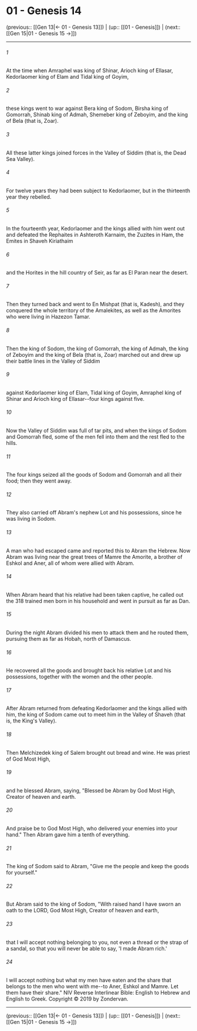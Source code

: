 # 01 - Genesis 14

(previous:: [[Gen 13|← 01 - Genesis 13]]) | (up:: [[01 - Genesis]]) | (next:: [[Gen 15|01 - Genesis 15 →]])

***


###### 1 
At the time when Amraphel was king of Shinar, Arioch king of Ellasar, Kedorlaomer king of Elam and Tidal king of Goyim, 

###### 2 
these kings went to war against Bera king of Sodom, Birsha king of Gomorrah, Shinab king of Admah, Shemeber king of Zeboyim, and the king of Bela (that is, Zoar). 

###### 3 
All these latter kings joined forces in the Valley of Siddim (that is, the Dead Sea Valley). 

###### 4 
For twelve years they had been subject to Kedorlaomer, but in the thirteenth year they rebelled. 

###### 5 
In the fourteenth year, Kedorlaomer and the kings allied with him went out and defeated the Rephaites in Ashteroth Karnaim, the Zuzites in Ham, the Emites in Shaveh Kiriathaim 

###### 6 
and the Horites in the hill country of Seir, as far as El Paran near the desert. 

###### 7 
Then they turned back and went to En Mishpat (that is, Kadesh), and they conquered the whole territory of the Amalekites, as well as the Amorites who were living in Hazezon Tamar. 

###### 8 
Then the king of Sodom, the king of Gomorrah, the king of Admah, the king of Zeboyim and the king of Bela (that is, Zoar) marched out and drew up their battle lines in the Valley of Siddim 

###### 9 
against Kedorlaomer king of Elam, Tidal king of Goyim, Amraphel king of Shinar and Arioch king of Ellasar--four kings against five. 

###### 10 
Now the Valley of Siddim was full of tar pits, and when the kings of Sodom and Gomorrah fled, some of the men fell into them and the rest fled to the hills. 

###### 11 
The four kings seized all the goods of Sodom and Gomorrah and all their food; then they went away. 

###### 12 
They also carried off Abram's nephew Lot and his possessions, since he was living in Sodom. 

###### 13 
A man who had escaped came and reported this to Abram the Hebrew. Now Abram was living near the great trees of Mamre the Amorite, a brother of Eshkol and Aner, all of whom were allied with Abram. 

###### 14 
When Abram heard that his relative had been taken captive, he called out the 318 trained men born in his household and went in pursuit as far as Dan. 

###### 15 
During the night Abram divided his men to attack them and he routed them, pursuing them as far as Hobah, north of Damascus. 

###### 16 
He recovered all the goods and brought back his relative Lot and his possessions, together with the women and the other people. 

###### 17 
After Abram returned from defeating Kedorlaomer and the kings allied with him, the king of Sodom came out to meet him in the Valley of Shaveh (that is, the King's Valley). 

###### 18 
Then Melchizedek king of Salem brought out bread and wine. He was priest of God Most High, 

###### 19 
and he blessed Abram, saying, "Blessed be Abram by God Most High, Creator of heaven and earth. 

###### 20 
And praise be to God Most High, who delivered your enemies into your hand." Then Abram gave him a tenth of everything. 

###### 21 
The king of Sodom said to Abram, "Give me the people and keep the goods for yourself." 

###### 22 
But Abram said to the king of Sodom, "With raised hand I have sworn an oath to the LORD, God Most High, Creator of heaven and earth, 

###### 23 
that I will accept nothing belonging to you, not even a thread or the strap of a sandal, so that you will never be able to say, 'I made Abram rich.' 

###### 24 
I will accept nothing but what my men have eaten and the share that belongs to the men who went with me--to Aner, Eshkol and Mamre. Let them have their share." NIV Reverse Interlinear Bible: English to Hebrew and English to Greek. Copyright © 2019 by Zondervan.

***

(previous:: [[Gen 13|← 01 - Genesis 13]]) | (up:: [[01 - Genesis]]) | (next:: [[Gen 15|01 - Genesis 15 →]])
